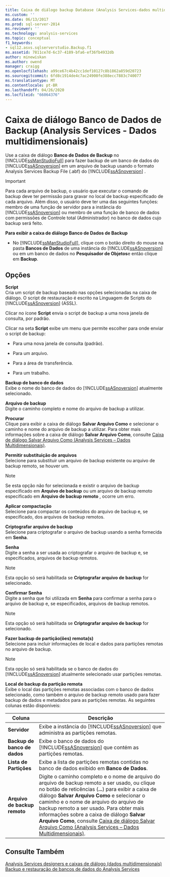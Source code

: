 ```yaml
---
title: Caixa de diálogo backup Database (Analysis Services-dados multidimensionais) | Microsoft Docs
ms.custom: ''
ms.date: 06/13/2017
ms.prod: sql-server-2014
ms.reviewer: ''
ms.technology: analysis-services
ms.topic: conceptual
f1_keywords:
- sql12.asvs.sqlserverstudio.Backup.f1
ms.assetid: 7811ce7d-6c37-4189-bfa6-ef36fb4932db
author: minewiskan
ms.author: owend
manager: craigg
ms.openlocfilehash: a99ce67c4b42cc1def10127c8b1862a859d20723
ms.sourcegitcommit: 6fd8c1914de4c7ac24900fe388ecc7883c740077
ms.translationtype: MT
ms.contentlocale: pt-BR
ms.lasthandoff: 04/26/2020
ms.locfileid: "66064376"
---
```

# <a name="backup-database-dialog-box-analysis-services---multidimensional-data"></a>Caixa de diálogo Banco de Dados de Backup (Analysis Services - Dados multidimensionais)
  Use a caixa de diálogo **Banco de Dados de Backup** no [!INCLUDE[ssManStudioFull](../includes/ssmanstudiofull-md.md)] para fazer backup de um banco de dados do [!INCLUDE[ssASnoversion](../includes/ssasnoversion-md.md)] em um arquivo de backup usando o formato Analysis Services Backup File (.abf) do [!INCLUDE[ssASnoversion](../includes/ssasnoversion-md.md)] .  
  
> [!IMPORTANT]  
>  Para cada arquivo de backup, o usuário que executar o comando de backup deve ter permissão para gravar no local de backup especificado de cada arquivo. Além disso, o usuário deve ter uma das seguintes funções: membro de uma função de servidor para a instância do [!INCLUDE[ssASnoversion](../includes/ssasnoversion-md.md)] ou membro de uma função de banco de dados com permissões de Controle total (Administrador) no banco de dados cujo backup será feito.  
  
 **Para exibir a caixa de diálogo Banco de Dados de Backup**  
  
-   No [!INCLUDE[ssManStudioFull](../includes/ssmanstudiofull-md.md)], clique com o botão direito do mouse na pasta **Bancos de Dados** de uma instância do [!INCLUDE[ssASnoversion](../includes/ssasnoversion-md.md)] ou em um banco de dados no **Pesquisador de Objetos**e então clique em **Backup**.  
  
## <a name="options"></a>Opções  
 **Script**  
 Cria um script de backup baseado nas opções selecionadas na caixa de diálogo. O script de restauração é escrito na Linguagem de Scripts do [!INCLUDE[ssASnoversion](../includes/ssasnoversion-md.md)] (ASSL).  
  
 Clicar no ícone **Script** envia o script de backup a uma nova janela de consulta, por padrão.  
  
 Clicar na seta **Script** exibe um menu que permite escolher para onde enviar o script de backup:  
  
-   Para uma nova janela de consulta (padrão).  
  
-   Para um arquivo.  
  
-   Para a área de transferência.  
  
-   Para um trabalho.  
  
 **Backup de banco de dados**  
 Exibe o nome do banco de dados do [!INCLUDE[ssASnoversion](../includes/ssasnoversion-md.md)] atualmente selecionado.  
  
 **Arquivo de backup**  
 Digite o caminho completo e nome do arquivo de backup a utilizar.  
  
 **Procurar**  
 Clique para exibir a caixa de diálogo **Salvar Arquivo Como** e selecionar o caminho e nome do arquivo de backup a utilizar. Para obter mais informações sobre a caixa de diálogo **Salvar Arquivo Como**, consulte [Caixa de diálogo Salvar Arquivo Como &#40;Analysis Services – Dados Multidimensionais&#41;](save-file-as-dialog-box-analysis-services-multidimensional-data.md).  
  
 **Permitir substituição de arquivos**  
 Selecione para substituir um arquivo de backup existente ou arquivo de backup remoto, se houver um.  
  
> [!NOTE]  
>   Se esta opção não for selecionada e existir o arquivo de backup especificado em **Arquivo de backup** ou um arquivo de backup remoto especificado em **Arquivo de backup remoto** , ocorre um erro.  
  
 **Aplicar compactação**  
 Selecione para compactar os conteúdos do arquivo de backup e, se especificado, dos arquivos de backup remotos.  
  
 **Criptografar arquivo de backup**  
 Selecione para criptografar o arquivo de backup usando a senha fornecida em **Senha**.  
  
 **Senha**  
 Digite a senha a ser usada ao criptografar o arquivo de backup e, se especificados, arquivos de backup remotos.  
  
> [!NOTE]  
>   Esta opção só será habilitada se **Criptografar arquivo de backup** for selecionado.  
  
 **Confirmar Senha**  
 Digite a senha que foi utilizada em **Senha** para confirmar a senha para o arquivo de backup e, se especificados, arquivos de backup remotos.  
  
> [!NOTE]  
>   Esta opção só será habilitada se **Criptografar arquivo de backup** for selecionado.  
  
 **Fazer backup de partição(ões) remota(s)**  
 Selecione para incluir informações de local e dados para partições remotas no arquivo de backup.  
  
> [!NOTE]  
>  Esta opção só será habilitada se o banco de dados do [!INCLUDE[ssASnoversion](../includes/ssasnoversion-md.md)] atualmente selecionado usar partições remotas.  
  
 **Local de backup da partição remota**  
 Exibe o local das partições remotas associadas com o banco de dados selecionado, como também o arquivo de backup remoto usado para fazer backup de dados e metadados para as partições remotas. As seguintes colunas estão disponíveis:  
  
|Coluna|Descrição|  
|------------|-----------------|  
|**Servidor**|Exibe a instância do [!INCLUDE[ssASnoversion](../includes/ssasnoversion-md.md)] que administra as partições remotas.|  
|**Backup de banco de dados**|Exibe o banco de dados do [!INCLUDE[ssASnoversion](../includes/ssasnoversion-md.md)] que contém as partições remotas.|  
|**Lista de Partições**|Exibe a lista de partições remotas contidas no banco de dados exibido em **Banco de Dados**.|  
|**Arquivo de backup remoto**|Digite o caminho completo e o nome de arquivo do arquivo de backup remoto a ser usado, ou clique no botão de reticências (**...**) para exibir a caixa de diálogo **Salvar Arquivo Como** e selecionar o caminho e o nome de arquivo do arquivo de backup remoto a ser usado. Para obter mais informações sobre a caixa de diálogo **Salvar Arquivo Como**, consulte [Caixa de diálogo Salvar Arquivo Como &#40;Analysis Services – Dados Multidimensionais&#41;](save-file-as-dialog-box-analysis-services-multidimensional-data.md).|  
  
## <a name="see-also"></a>Consulte Também  
 [Analysis Services designers e caixas de diálogo &#40;dados multidimensionais&#41;](analysis-services-designers-and-dialog-boxes-multidimensional-data.md)   
 [Backup e restauração de bancos de dados do Analysis Services](multidimensional-models/backup-and-restore-of-analysis-services-databases.md)  
  
  
